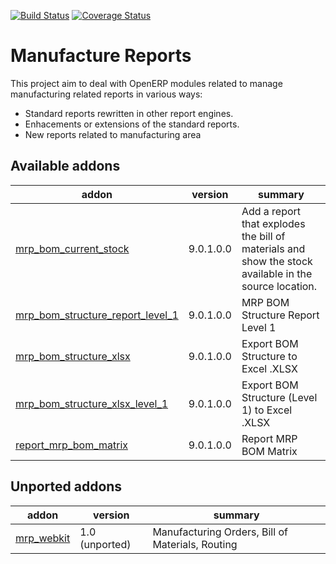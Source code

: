 [![Build Status](https://travis-ci.org/OCA/manufacture-reporting.svg?branch=9.0)](https://travis-ci.org/OCA/manufacture-reporting)
[![Coverage Status](https://coveralls.io/repos/OCA/manufacture-reporting/badge.png?branch=9.0)](https://coveralls.io/r/OCA/manufacture-reporting?branch=9.0)

Manufacture Reports
===================

This project aim to deal with OpenERP modules related to manage manufacturing related reports in various ways:

- Standard reports rewritten in other report engines.
- Enhacements or extensions of the standard reports.
- New reports related to manufacturing area

[//]: # (addons)

Available addons
----------------
addon | version | summary
--- | --- | ---
[mrp_bom_current_stock](mrp_bom_current_stock/) | 9.0.1.0.0 | Add a report that explodes the bill of materials and show the stock available in the source location.
[mrp_bom_structure_report_level_1](mrp_bom_structure_report_level_1/) | 9.0.1.0.0 | MRP BOM Structure Report Level 1
[mrp_bom_structure_xlsx](mrp_bom_structure_xlsx/) | 9.0.1.0.0 | Export BOM Structure to Excel .XLSX
[mrp_bom_structure_xlsx_level_1](mrp_bom_structure_xlsx_level_1/) | 9.0.1.0.0 | Export BOM Structure (Level 1) to Excel .XLSX
[report_mrp_bom_matrix](report_mrp_bom_matrix/) | 9.0.1.0.0 | Report MRP BOM Matrix


Unported addons
---------------
addon | version | summary
--- | --- | ---
[mrp_webkit](mrp_webkit/) | 1.0 (unported) | Manufacturing Orders, Bill of Materials, Routing

[//]: # (end addons)
